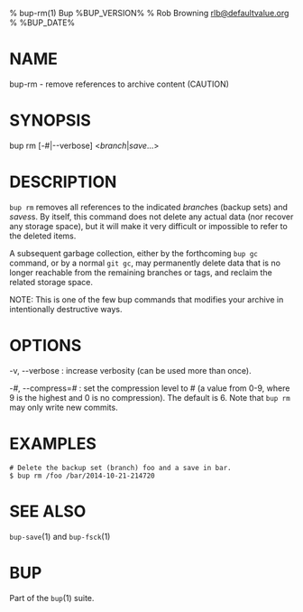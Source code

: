 % bup-rm(1) Bup %BUP_VERSION%
% Rob Browning <rlb@defaultvalue.org>
% %BUP_DATE%

# NAME

bup-rm - remove references to archive content (CAUTION)

# SYNOPSIS

bup rm [-#|--verbose] <*branch*|*save*...>

# DESCRIPTION

`bup rm` removes all references to the indicated *branch*es (backup
sets) and *saves*s.  By itself, this command does not delete any
actual data (nor recover any storage space), but it will make it very
difficult or impossible to refer to the deleted items.

A subsequent garbage collection, either by the forthcoming `bup gc`
command, or by a normal `git gc`, may permanently delete data that is
no longer reachable from the remaining branches or tags, and reclaim
the related storage space.

NOTE: This is one of the few bup commands that modifies your archive
in intentionally destructive ways.

# OPTIONS

-v, \--verbose
:   increase verbosity (can be used more than once).

-*#*, \--compress=*#*
:   set the compression level to # (a value from 0-9, where
    9 is the highest and 0 is no compression).  The default
    is 6.  Note that `bup rm` may only write new commits.

# EXAMPLES

    # Delete the backup set (branch) foo and a save in bar.
    $ bup rm /foo /bar/2014-10-21-214720

# SEE ALSO

`bup-save`(1) and `bup-fsck`(1)

# BUP

Part of the `bup`(1) suite.
